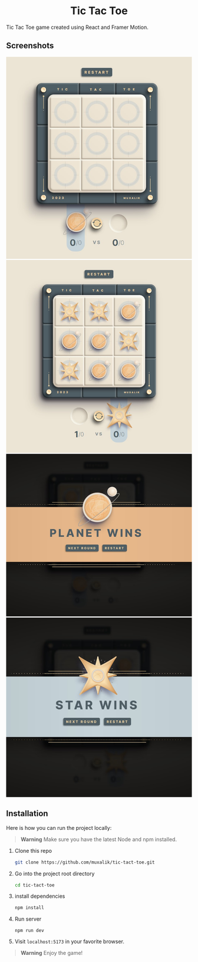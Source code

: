 <h1 align="center">Tic Tac Toe</h1>

Tic Tac Toe game created using React and Framer Motion. 

## Screenshots

![1](https://github.com/muxalik/tic-tac-toe/blob/master/screenshots/1.jpg)
![1](https://github.com/muxalik/tic-tac-toe/blob/master/screenshots/2.jpg)
![1](https://github.com/muxalik/tic-tac-toe/blob/master/screenshots/3.jpg)
![1](https://github.com/muxalik/tic-tac-toe/blob/master/screenshots/4.jpg)

## Installation

Here is how you can run the project locally:

> **Warning**
>   Make sure you have the latest Node and npm installed.

1. Clone this repo
    ```sh
    git clone https://github.com/muxalik/tic-tact-toe.git
    ```

1. Go into the project root directory
    ```sh
    cd tic-tact-toe
    ```

1. install dependencies
    ```sh
    npm install
    ```

1. Run server
    ```
    npm run dev
    ```

1. Visit `localhost:5173` in your favorite browser.      

> **Warning**
>   Enjoy the game!
